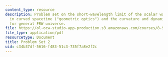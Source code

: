 ```yaml
---
content_type: resource
description: Problem set on the short-wavelength limit of the scalar wave equation
  in curved spacetime ("geometric optics") and the curvature and dynamical equations
  for general FRW universe.
file: https://ol-ocw-studio-app-production.s3.amazonaws.com/courses/8-952-particle-physics-of-the-early-universe-fall-2004/c34b37df5616f48351c3735f7a8e2f2c_ps2.pdf
file_type: application/pdf
resourcetype: Document
title: Problem Set 2
uid: c34b37df-5616-f483-51c3-735f7a8e2f2c
---
```

